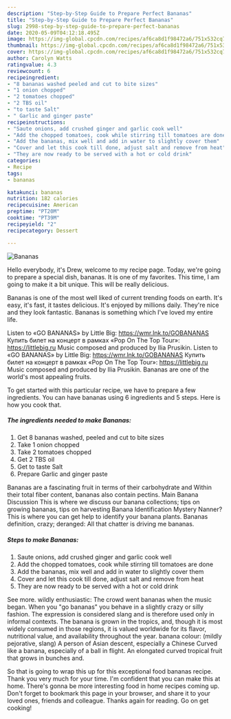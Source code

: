 ```yaml
---
description: "Step-by-Step Guide to Prepare Perfect Bananas"
title: "Step-by-Step Guide to Prepare Perfect Bananas"
slug: 2998-step-by-step-guide-to-prepare-perfect-bananas
date: 2020-05-09T04:12:18.495Z
image: https://img-global.cpcdn.com/recipes/af6ca8d1f98472a6/751x532cq70/bananas-recipe-main-photo.jpg
thumbnail: https://img-global.cpcdn.com/recipes/af6ca8d1f98472a6/751x532cq70/bananas-recipe-main-photo.jpg
cover: https://img-global.cpcdn.com/recipes/af6ca8d1f98472a6/751x532cq70/bananas-recipe-main-photo.jpg
author: Carolyn Watts
ratingvalue: 4.3
reviewcount: 6
recipeingredient:
- "8 bananas washed peeled and cut to bite sizes"
- "1 onion chopped"
- "2 tomatoes chopped"
- "2 TBS oil"
- "to taste Salt"
- " Garlic and ginger paste"
recipeinstructions:
- "Saute onions, add crushed ginger and garlic cook well"
- "Add the chopped tomatoes, cook while stirring till tomatoes are done"
- "Add the bananas, mix well and add in water to slightly cover them"
- "Cover and let this cook till done, adjust salt and remove from heat"
- "They are now ready to be served with a hot or cold drink"
categories:
- Recipe
tags:
- bananas

katakunci: bananas 
nutrition: 182 calories
recipecuisine: American
preptime: "PT20M"
cooktime: "PT39M"
recipeyield: "2"
recipecategory: Dessert

---
```



![Bananas](https://img-global.cpcdn.com/recipes/af6ca8d1f98472a6/751x532cq70/bananas-recipe-main-photo.jpg)

Hello everybody, it's Drew, welcome to my recipe page. Today, we're going to prepare a special dish, bananas. It is one of my favorites. This time, I am going to make it a bit unique. This will be really delicious.

Bananas is one of the most well liked of current trending foods on earth. It's easy, it's fast, it tastes delicious. It's enjoyed by millions daily. They're nice and they look fantastic. Bananas is something which I've loved my entire life.

Listen to «GO BANANAS» by Little Big: https://wmr.lnk.to/GOBANANAS Купить билет на концерт в рамках «Pop On The Top Tour»: https://littlebig.ru Мusic composed and produced by Ilia Prusikin. Listen to «GO BANANAS» by Little Big: https://wmr.lnk.to/GOBANANAS Купить билет на концерт в рамках «Pop On The Top Tour»: https://littlebig.ru Мusic composed and produced by Ilia Prusikin. Bananas are one of the world&#39;s most appealing fruits.


To get started with this particular recipe, we have to prepare a few ingredients. You can have bananas using 6 ingredients and 5 steps. Here is how you cook that.

<!--inarticleads1-->

##### The ingredients needed to make Bananas:

1. Get 8 bananas washed, peeled and cut to bite sizes
1. Take 1 onion chopped
1. Take 2 tomatoes chopped
1. Get 2 TBS oil
1. Get to taste Salt
1. Prepare  Garlic and ginger paste


Bananas are a fascinating fruit in terms of their carbohydrate and Within their total fiber content, bananas also contain pectins. Main Banana Discussion This is where we discuss our banana collections; tips on growing bananas, tips on harvesting Banana Identification Mystery Nanner? This is where you can get help to identify your banana plants. Bananas definition, crazy; deranged: All that chatter is driving me bananas. 

<!--inarticleads2-->

##### Steps to make Bananas:

1. Saute onions, add crushed ginger and garlic cook well
1. Add the chopped tomatoes, cook while stirring till tomatoes are done
1. Add the bananas, mix well and add in water to slightly cover them
1. Cover and let this cook till done, adjust salt and remove from heat
1. They are now ready to be served with a hot or cold drink


See more. wildly enthusiastic: The crowd went bananas when the music began. When you &#34;go bananas&#34; you behave in a slightly crazy or silly fashion. The expression is considered slang and is therefore used only in informal contexts. The banana is grown in the tropics, and, though it is most widely consumed in those regions, it is valued worldwide for its flavor, nutritional value, and availability throughout the year. banana colour: (mildly pejorative, slang) A person of Asian descent, especially a Chinese Curved like a banana, especially of a ball in flight. An elongated curved tropical fruit that grows in bunches and. 

So that is going to wrap this up for this exceptional food bananas recipe. Thank you very much for your time. I'm confident that you can make this at home. There's gonna be more interesting food in home recipes coming up. Don't forget to bookmark this page in your browser, and share it to your loved ones, friends and colleague. Thanks again for reading. Go on get cooking!
